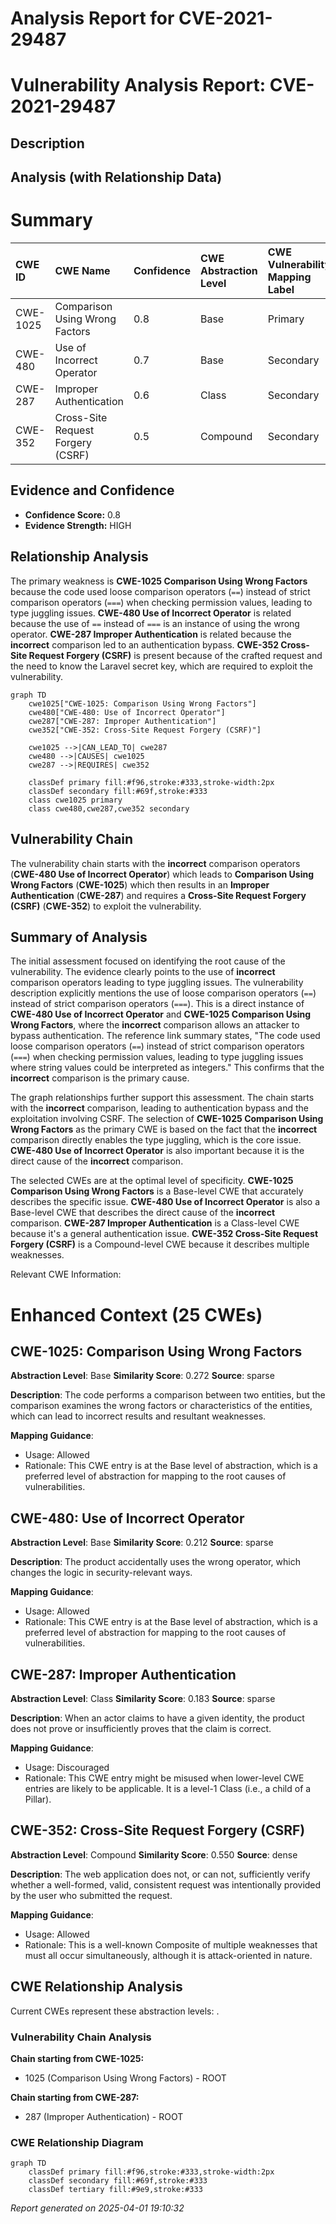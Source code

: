 # Analysis Report for CVE-2021-29487

# Vulnerability Analysis Report: CVE-2021-29487

## Description



## Analysis (with Relationship Data)

# Summary

| CWE ID    | CWE Name                                                                    | Confidence | CWE Abstraction Level | CWE Vulnerability Mapping Label | CWE-Vulnerability Mapping Notes |
| :-------- | :-------------------------------------------------------------------------- | :--------- | :-------------------- | :------------------------------ | :------------------------------ |
| CWE-1025  | Comparison Using Wrong Factors                                              | 0.8        | Base                  | Primary                         | Allowed                       |
| CWE-480   | Use of Incorrect Operator                                                   | 0.7        | Base                  | Secondary                       | Allowed                       |
| CWE-287   | Improper Authentication                                                     | 0.6        | Class                 | Secondary                       | Discouraged                    |
| CWE-352   | Cross-Site Request Forgery (CSRF)                                         | 0.5        | Compound              | Secondary                       | Allowed                       |

## Evidence and Confidence

*   **Confidence Score:** 0.8
*   **Evidence Strength:** HIGH

## Relationship Analysis

The primary weakness is **CWE-1025 Comparison Using Wrong Factors** because the code used loose comparison operators (`==`) instead of strict comparison operators (`===`) when checking permission values, leading to type juggling issues. **CWE-480 Use of Incorrect Operator** is related because the use of `==` instead of `===` is an instance of using the wrong operator. **CWE-287 Improper Authentication** is related because the **incorrect** comparison led to an authentication bypass. **CWE-352 Cross-Site Request Forgery (CSRF)** is present because of the crafted request and the need to know the Laravel secret key, which are required to exploit the vulnerability.

```mermaid
graph TD
    cwe1025["CWE-1025: Comparison Using Wrong Factors"]
    cwe480["CWE-480: Use of Incorrect Operator"]
    cwe287["CWE-287: Improper Authentication"]
    cwe352["CWE-352: Cross-Site Request Forgery (CSRF)"]
    
    cwe1025 -->|CAN_LEAD_TO| cwe287
    cwe480 -->|CAUSES| cwe1025
    cwe287 -->|REQUIRES| cwe352

    classDef primary fill:#f96,stroke:#333,stroke-width:2px
    classDef secondary fill:#69f,stroke:#333
    class cwe1025 primary
    class cwe480,cwe287,cwe352 secondary
```

## Vulnerability Chain

The vulnerability chain starts with the **incorrect** comparison operators (**CWE-480 Use of Incorrect Operator**) which leads to **Comparison Using Wrong Factors** (**CWE-1025**) which then results in an **Improper Authentication** (**CWE-287**) and requires a **Cross-Site Request Forgery (CSRF)** (**CWE-352**) to exploit the vulnerability.

## Summary of Analysis

The initial assessment focused on identifying the root cause of the vulnerability. The evidence clearly points to the use of **incorrect** comparison operators leading to type juggling issues. The vulnerability description explicitly mentions the use of loose comparison operators (`==`) instead of strict comparison operators (`===`). This is a direct instance of **CWE-480 Use of Incorrect Operator** and **CWE-1025 Comparison Using Wrong Factors**, where the **incorrect** comparison allows an attacker to bypass authentication. The reference link summary states, "The code used loose comparison operators (`==`) instead of strict comparison operators (`===`) when checking permission values, leading to type juggling issues where string values could be interpreted as integers." This confirms that the **incorrect** comparison is the primary cause.

The graph relationships further support this assessment. The chain starts with the **incorrect** comparison, leading to authentication bypass and the exploitation involving CSRF. The selection of **CWE-1025 Comparison Using Wrong Factors** as the primary CWE is based on the fact that the **incorrect** comparison directly enables the type juggling, which is the core issue. **CWE-480 Use of Incorrect Operator** is also important because it is the direct cause of the **incorrect** comparison.

The selected CWEs are at the optimal level of specificity. **CWE-1025 Comparison Using Wrong Factors** is a Base-level CWE that accurately describes the specific issue. **CWE-480 Use of Incorrect Operator** is also a Base-level CWE that describes the direct cause of the **incorrect** comparison.
**CWE-287 Improper Authentication** is a Class-level CWE because it's a general authentication issue.
**CWE-352 Cross-Site Request Forgery (CSRF)** is a Compound-level CWE because it describes multiple weaknesses.

Relevant CWE Information:

# Enhanced Context (25 CWEs)

## CWE-1025: Comparison Using Wrong Factors
**Abstraction Level**: Base
**Similarity Score**: 0.272
**Source**: sparse

**Description**:
The code performs a comparison between two entities, but the comparison examines the wrong factors or characteristics of the entities, which can lead to incorrect results and resultant weaknesses.

**Mapping Guidance**:
- Usage: Allowed
- Rationale: This CWE entry is at the Base level of abstraction, which is a preferred level of abstraction for mapping to the root causes of vulnerabilities.

## CWE-480: Use of Incorrect Operator
**Abstraction Level**: Base
**Similarity Score**: 0.212
**Source**: sparse

**Description**:
The product accidentally uses the wrong operator, which changes the logic in security-relevant ways.

**Mapping Guidance**:
- Usage: Allowed
- Rationale: This CWE entry is at the Base level of abstraction, which is a preferred level of abstraction for mapping to the root causes of vulnerabilities.

## CWE-287: Improper Authentication
**Abstraction Level**: Class
**Similarity Score**: 0.183
**Source**: sparse

**Description**:
When an actor claims to have a given identity, the product does not prove or insufficiently proves that the claim is correct.

**Mapping Guidance**:
- Usage: Discouraged
- Rationale: This CWE entry might be misused when lower-level CWE entries are likely to be applicable. It is a level-1 Class (i.e., a child of a Pillar).

## CWE-352: Cross-Site Request Forgery (CSRF)
**Abstraction Level**: Compound
**Similarity Score**: 0.550
**Source**: dense

**Description**:
The web application does not, or can not, sufficiently verify whether a well-formed, valid, consistent request was intentionally provided by the user who submitted the request.

**Mapping Guidance**:
- Usage: Allowed
- Rationale: This is a well-known Composite of multiple weaknesses that must all occur simultaneously, although it is attack-oriented in nature.


## CWE Relationship Analysis

Current CWEs represent these abstraction levels: .


### Vulnerability Chain Analysis

**Chain starting from CWE-1025:**
- 1025 (Comparison Using Wrong Factors) - ROOT


**Chain starting from CWE-287:**
- 287 (Improper Authentication) - ROOT



### CWE Relationship Diagram

```mermaid
graph TD
    classDef primary fill:#f96,stroke:#333,stroke-width:2px
    classDef secondary fill:#69f,stroke:#333
    classDef tertiary fill:#9e9,stroke:#333
```



*Report generated on 2025-04-01 19:10:32*
